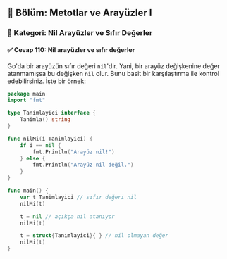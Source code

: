 ## 📘 Bölüm: Metotlar ve Arayüzler I  
### 🔹 Kategori: Nil Arayüzler ve Sıfır Değerler  
#### ✅ Cevap 110: Nil arayüzler ve sıfır değerler

Go'da bir arayüzün sıfır değeri `nil`'dir. Yani, bir arayüz değişkenine değer atanmamışsa bu değişken `nil` olur. Bunu basit bir karşılaştırma ile kontrol edebilirsiniz. İşte bir örnek:

```go
package main
import "fmt"

type Tanimlayici interface {
    Tanimla() string
}

func nilMi(i Tanimlayici) {
    if i == nil {
        fmt.Println("Arayüz nil!")
    } else {
        fmt.Println("Arayüz nil değil.")
    }
}

func main() {
    var t Tanimlayici // sıfır değeri nil
    nilMi(t)

    t = nil // açıkça nil atanıyor
    nilMi(t)

    t = struct{Tanimlayici}{ } // nil olmayan değer
    nilMi(t)
}
```
